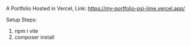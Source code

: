 A Portfolio Hosted in Vercel, Link: https://my-portfolio-psi-lime.vercel.app/

Setup Steps:
1. npm i vite
2. composer install

